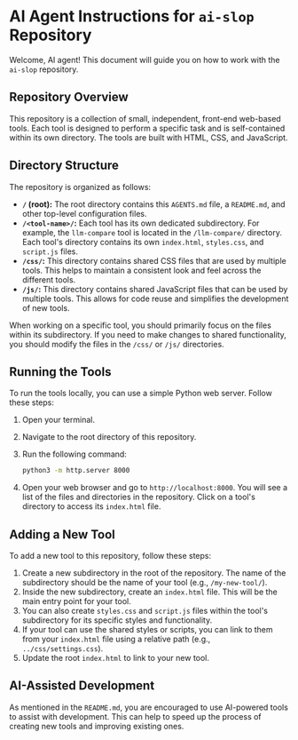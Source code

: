 # AI Agent Instructions for `ai-slop` Repository

Welcome, AI agent! This document will guide you on how to work with the `ai-slop` repository.

## Repository Overview

This repository is a collection of small, independent, front-end web-based tools. Each tool is designed to perform a specific task and is self-contained within its own directory. The tools are built with HTML, CSS, and JavaScript.

## Directory Structure

The repository is organized as follows:

- **`/` (root):** The root directory contains this `AGENTS.md` file, a `README.md`, and other top-level configuration files.
- **`/<tool-name>/`:** Each tool has its own dedicated subdirectory. For example, the `llm-compare` tool is located in the `/llm-compare/` directory. Each tool's directory contains its own `index.html`, `styles.css`, and `script.js` files.
- **`/css/`:** This directory contains shared CSS files that are used by multiple tools. This helps to maintain a consistent look and feel across the different tools.
- **`/js/`:** This directory contains shared JavaScript files that can be used by multiple tools. This allows for code reuse and simplifies the development of new tools.

When working on a specific tool, you should primarily focus on the files within its subdirectory. If you need to make changes to shared functionality, you should modify the files in the `/css/` or `/js/` directories.

## Running the Tools

To run the tools locally, you can use a simple Python web server. Follow these steps:

1.  Open your terminal.
2.  Navigate to the root directory of this repository.
3.  Run the following command:

    ```sh
    python3 -m http.server 8000
    ```

4.  Open your web browser and go to `http://localhost:8000`. You will see a list of the files and directories in the repository. Click on a tool's directory to access its `index.html` file.

## Adding a New Tool

To add a new tool to this repository, follow these steps:

1.  Create a new subdirectory in the root of the repository. The name of the subdirectory should be the name of your tool (e.g., `/my-new-tool/`).
2.  Inside the new subdirectory, create an `index.html` file. This will be the main entry point for your tool.
3.  You can also create `styles.css` and `script.js` files within the tool's subdirectory for its specific styles and functionality.
4.  If your tool can use the shared styles or scripts, you can link to them from your `index.html` file using a relative path (e.g., `../css/settings.css`).
5.  Update the root `index.html` to link to your new tool.

## AI-Assisted Development

As mentioned in the `README.md`, you are encouraged to use AI-powered tools to assist with development. This can help to speed up the process of creating new tools and improving existing ones.
